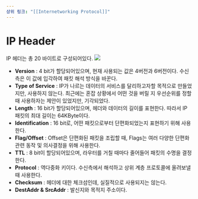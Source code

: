 ```yaml
---
상위 링크: "[[Internetworking Protocol]]"
---
```

# IP Header
IP 헤더는 총 20 바이트로 구성되어있다. 
![](https://i.imgur.com/OxXoI32.png)

* **Version** : 4 bit가 할당되어있으며, 현재 사용되는 값은 4버전과 6버전이다. 수신측은 이 값에 입각하여 패킷 해석 방식을 바꾼다.
* **Type of Service** : IP가 나르는 데이터의 서비스를 달리하고자할 목적으로 만들었지만, 사용하지 않는다. 최근에는 혼잡 상황에서 어떤 것을 버릴 지 우선순위를 정할 때 사용하자는 제안이 있었지만, 기각되었다.
* **Length** : 16 bit가 할당되어있으며, 헤더와 데이터의 길이를 표현한다. 따라서 IP 패킷의 최대 길이는 64KByte이다.
* **Identification** : 16 bit로, 어떤 패킷으로부터 단편화되었는지 표현하기 위해 사용한다.
* **Flag/Offset** : Offset은 단편화된 패킷을 조립할 때, Flags는 여러 다양한 단편화 관련 동작 및 의사결정을 위해 사용한다.
* **TTL** : 8 bit이 할당되어있으며, 라우터를 거칠 때마다 줄어들어 패킷의 수명을 결정한다.
* **Protocol**  : 역다중화 키이다. 수신측에서 해석하고 상위 계층 프로토콜에 올려보낼 때 사용한다.
* **Checksum** : 헤더에 대한 체크섬인데, 실질적으로 사용되지는 않는다.
* **DestAddr & SrcAddr** : 발신지와 목적지 주소이다.
